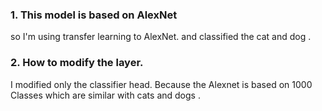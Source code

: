 ### 1. This model is based on AlexNet
so I'm using transfer learning to AlexNet.
and classified the cat and dog . 

### 2. How to modify the layer. 
I modified only the classifier head. Because the Alexnet is based on 1000 Classes which are similar with cats and dogs .

